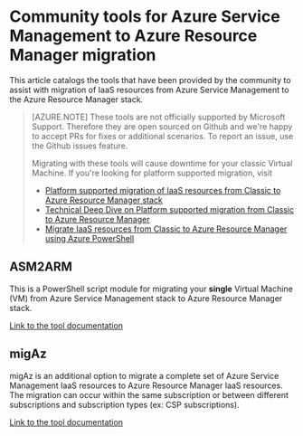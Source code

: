 <!-- not suitable for Mooncake -->

<properties
    pageTitle="Community tools for Azure Service Management to Azure Resource Manager migration"
    description="This article catalogs the tools that have been provided by the community to assist with migration of IaaS resources from Azure Service Management to the Azure Resource Manager stack."
    services="virtual-machines-windows"
    documentationcenter=""
    author="singhkays"
    manager="timlt"
    editor=""
    tags="azure-resource-manager" />
<tags
    ms.assetid="228b697b-3950-49f5-84bb-283bb56621b1"
    ms.service="virtual-machines-windows"
    ms.workload="infrastructure-services"
    ms.tgt_pltfrm="vm-windows"
    ms.devlang="na"
    ms.topic="article"
    ms.date="08/29/2016"
    wacn.date=""
    ms.author="singhkay" />

# Community tools for Azure Service Management to Azure Resource Manager migration
This article catalogs the tools that have been provided by the community to assist with migration of IaaS resources from Azure Service Management to the Azure Resource Manager stack.

> [AZURE.NOTE]
> These tools are not officially supported by Microsoft Support. Therefore they are open sourced on Github and we're happy to accept PRs for fixes or additional scenarios. To report an issue, use the Github issues feature.
> 
> Migrating with these tools will cause downtime for your classic Virtual Machine. If you're looking for platform supported migration, visit 
> 
> * [Platform supported migration of IaaS resources from Classic to Azure Resource Manager stack](/documentation/articles/virtual-machines-windows-migration-classic-resource-manager/)
> * [Technical Deep Dive on Platform supported migration from Classic to Azure Resource Manager](/documentation/articles/virtual-machines-windows-migration-classic-resource-manager-deep-dive/)
> * [Migrate IaaS resources from Classic to Azure Resource Manager using Azure PowerShell](/documentation/articles/virtual-machines-windows-ps-migration-classic-resource-manager/)
> 
> 

## ASM2ARM
This is a PowerShell script module for migrating your **single** Virtual Machine (VM) from Azure Service Management stack to Azure Resource Manager stack. 

[Link to the tool documentation](https://github.com/Azure/classic-iaas-resourcemanager-migration/tree/master/asm2arm)

## migAz
migAz is an additional option to migrate a complete set of Azure Service Management IaaS resources to Azure Resource Manager IaaS resources. The migration can occur within the same subscription or between different subscriptions and subscription types (ex: CSP subscriptions).

[Link to the tool documentation](https://github.com/Azure/classic-iaas-resourcemanager-migration/tree/master/migaz)

